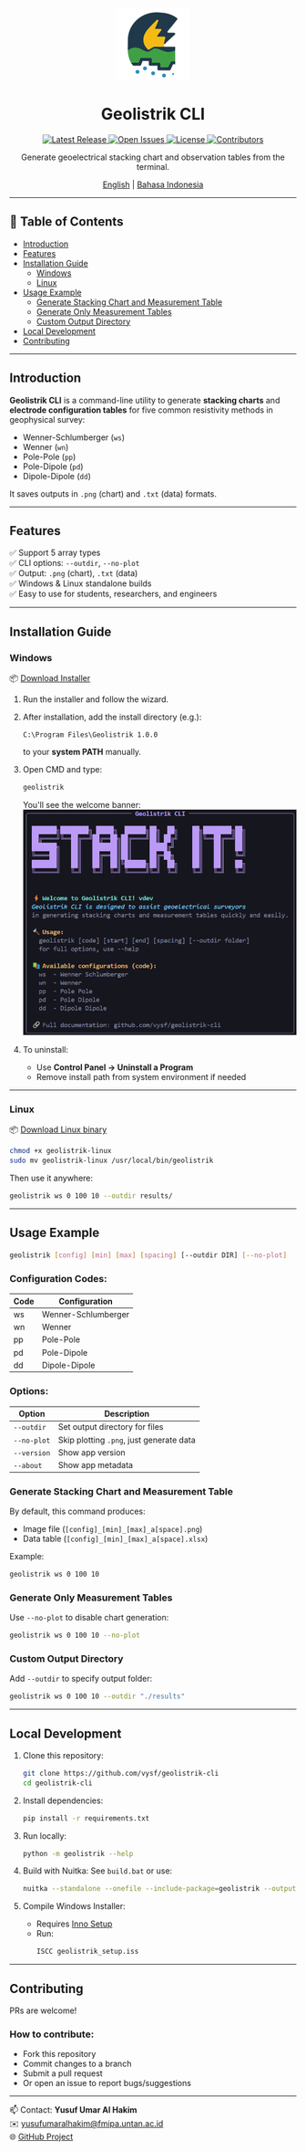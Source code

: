 <p align="center">
<img src="https://raw.githubusercontent.com/vysf/geolistrik-cli/master/docs/icon.png" width="128">
</p>

<h1 align="center">Geolistrik CLI</h1>
<p align="center">
  <!-- Badges Row -->
  <a href="https://github.com/vysf/geolistrik-cli/releases/latest">
    <img src="https://img.shields.io/github/v/release/vysf/geolistrik-cli?style=flat-square&logo=github" alt="Latest Release">
  </a>
  <a href="https://github.com/vysf/geolistrik-cli/issues">
    <img src="https://img.shields.io/github/issues/vysf/geolistrik-cli?style=flat-square&logo=github" alt="Open Issues">
  </a>
  <a href="https://github.com/vysf/geolistrik-cli/blob/master/LICENSE">
    <img src="https://img.shields.io/github/license/vysf/geolistrik-cli?style=flat-square" alt="License">
  </a>
  <a href="https://github.com/vysf/geolistrik-cli?tab=readme-ov-file#contribution">
    <img src="https://img.shields.io/badge/contributions-welcome-brightgreen?style=flat-square" alt="Contributors">
  </a>
</p>

<p align="center">
Generate geoelectrical stacking chart and observation tables from the terminal.
</p>

<p align="center">
<a href="https://github.com/vysf/geolistrik-cli/blob/master/README.md">English</a> |
<a href="https://github.com/vysf/geolistrik-cli/blob/master/docs/indonesian.md">Bahasa Indonesia</a>
</p>


---

## 📑 Table of Contents

- [Introduction](#introduction)
- [Features](#features)
- [Installation Guide](#installation-guide)
  - [Windows](#windows)
  - [Linux](#linux)
- [Usage Example](#usage-example)
   - [Generate Stacking Chart and Measurement Table](#generate-stacking-chart-and-measurement-table)
   - [Generate Only Measurement Tables](#generate-only-measurement-tables)
   - [Custom Output Directory](#custom-output-directory)
- [Local Development](#local-development)
- [Contributing](#contributing)

---

## Introduction

**Geolistrik CLI** is a command-line utility to generate **stacking charts** and **electrode configuration tables** for five common resistivity methods in geophysical survey:

- Wenner-Schlumberger (`ws`)
- Wenner (`wn`)
- Pole-Pole (`pp`)
- Pole-Dipole (`pd`)
- Dipole-Dipole (`dd`)

It saves outputs in `.png` (chart) and `.txt` (data) formats.

---

## Features

✅ Support 5 array types  
✅ CLI options: `--outdir`, `--no-plot`  
✅ Output: `.png` (chart), `.txt` (data)  
✅ Windows & Linux standalone builds  
✅ Easy to use for students, researchers, and engineers

---

## Installation Guide

### Windows

📦 [Download Installer](https://github.com/vysf/geolistrik-cli/releases)

1. Run the installer and follow the wizard.
2. After installation, add the install directory (e.g.):
   ```
   C:\Program Files\Geolistrik 1.0.0   
   ```
   to your **system PATH** manually.
3. Open CMD and type:
   ```cmd
   geolistrik
   ```
   You'll see the welcome banner:
   ![welcome](docs/welcome-message.png)

4. To uninstall:
   - Use **Control Panel → Uninstall a Program**
   - Remove install path from system environment if needed

---

### Linux

📦 [Download Linux binary](https://github.com/vysf/geolistrik-cli/releases)

```bash
chmod +x geolistrik-linux
sudo mv geolistrik-linux /usr/local/bin/geolistrik
```

Then use it anywhere:
```bash
geolistrik ws 0 100 10 --outdir results/
```

---

## Usage Example

```bash
geolistrik [config] [min] [max] [spacing] [--outdir DIR] [--no-plot]
```

### Configuration Codes:

| Code | Configuration        |
|------|----------------------|
| ws   | Wenner-Schlumberger |
| wn   | Wenner              |
| pp   | Pole-Pole           |
| pd   | Pole-Dipole         |
| dd   | Dipole-Dipole       |

### Options:

| Option       | Description                                |
|--------------|--------------------------------------------|
| `--outdir`   | Set output directory for files             |
| `--no-plot`  | Skip plotting `.png`, just generate data   |
| `--version`  | Show app version                           |
| `--about`    | Show app metadata                          |

### Generate Stacking Chart and Measurement Table
By default, this command produces:
- Image file (`[config]_[min]_[max]_a[space].png`)
- Data table (`[config]_[min]_[max]_a[space].xlsx`)

Example:

```bash
geolistrik ws 0 100 10
```

### Generate Only Measurement Tables
Use `--no-plot` to disable chart generation:

```bash
geolistrik ws 0 100 10 --no-plot
```

### Custom Output Directory
Add `--outdir` to specify output folder:

```bash
geolistrik ws 0 100 10 --outdir "./results"
```

---

## Local Development

1. Clone this repository:
   ```bash
   git clone https://github.com/vysf/geolistrik-cli
   cd geolistrik-cli
   ```

2. Install dependencies:
   ```bash
   pip install -r requirements.txt
   ```

3. Run locally:
   ```bash
   python -m geolistrik --help
   ```

4. Build with Nuitka:
   See `build.bat` or use:

   ```bash
   nuitka --standalone --onefile --include-package=geolistrik --output-dir=build geolistrik/__main__.py
   ```

5. Compile Windows Installer:
   - Requires [Inno Setup](https://jrsoftware.org/isinfo.php)
   - Run:
     ```bash
     ISCC geolistrik_setup.iss
     ```

---

## Contributing

PRs are welcome!

### How to contribute:
- Fork this repository
- Commit changes to a branch
- Submit a pull request
- Or open an issue to report bugs/suggestions

---

📫 Contact: **Yusuf Umar Al Hakim**  
✉️ yusufumaralhakim@fmipa.untan.ac.id   
🌐 [GitHub Project](https://github.com/vysf/geolistrik-cli)
